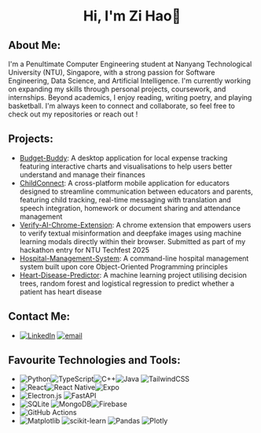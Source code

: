 <h1 align="center">Hi, I'm Zi Hao👋</h1>

## About Me:
I'm a Penultimate Computer Engineering student at Nanyang Technological University (NTU), Singapore, with a strong passion for Software Engineering, Data Science, and Artificial Intelligence. I'm currently working on expanding my skills through personal projects, coursework, and internships. Beyond academics, I enjoy reading, writing poetry, and playing basketball. I'm always keen to connect and collaborate, so feel free to check out my repositories or reach out !


## Projects:
- [Budget-Buddy](https://github.com/27July/budget-buddy): A desktop application for local expense tracking featuring interactive charts and visualisations to help users better understand and manage their finances
- [ChildConnect](https://github.com/27July/ChildConnect): A cross-platform mobile application for educators designed to streamline communication between educators and parents, featuring child tracking, real-time messaging with translation and speech integration, homework or document sharing and attendance management 
- [Verify-AI-Chrome-Extension](https://github.com/27July/Verify-AI-Chrome-Extension): A chrome extension that empowers users to verify textual misinformation and deepfake images using machine learning modals directly within their browser. Submitted as part of my hackathon entry for NTU Techfest 2025
- [Hospital-Management-System](https://github.com/27July/SC2002-Hospital-Management-System): A command-line hospital management system built upon core Object-Oriented Programming principles
- [Heart-Disease-Predictor](https://github.com/27July/SC1015-Heart-Disease-Predictor): A machine learning project utilising decision trees, random forest and logistical regression to predict whether a patient has heart disease

## Contact Me:
- [![LinkedIn](https://img.shields.io/badge/LinkedIn-%230077B5.svg?logo=linkedin&logoColor=white)](https://linkedin.com/in/www.linkedin.com/in/wee-zi-hao) [![email](https://img.shields.io/badge/Email-D14836?logo=gmail&logoColor=white)](mailto:weezihao@gmail.com) 

## Favourite Technologies and Tools:
- ![Python](https://img.shields.io/badge/python-3670A0?style=plastic&logo=python&logoColor=ffdd54)![TypeScript](https://img.shields.io/badge/typescript-%23007ACC.svg?style=plastic&logo=typescript&logoColor=white)![C++](https://img.shields.io/badge/c++-%2300599C.svg?style=plastic&logo=c%2B%2B&logoColor=white)![Java](https://img.shields.io/badge/java-%23ED8B00.svg?style=plastic&logo=openjdk&logoColor=white) ![TailwindCSS](https://img.shields.io/badge/tailwindcss-%2338B2AC.svg?style=plastic&logo=tailwind-css&logoColor=white)
- ![React](https://img.shields.io/badge/react-%2320232a.svg?style=plastic&logo=react&logoColor=%2361DAFB)![React Native](https://img.shields.io/badge/react_native-%2320232a.svg?style=plastic&logo=react&logoColor=%2361DAFB)![Expo](https://img.shields.io/badge/expo-1C1E24?style=plastic&logo=expo&logoColor=#D04A37)
- ![Electron.js](https://img.shields.io/badge/Electron-191970?style=plastic&logo=Electron&logoColor=white) ![FastAPI](https://img.shields.io/badge/FastAPI-005571?style=plastic&logo=fastapi)
- ![SQLite](https://img.shields.io/badge/sqlite-%2307405e.svg?style=plastic&logo=sqlite&logoColor=white) ![MongoDB](https://img.shields.io/badge/MongoDB-%234ea94b.svg?style=plastic&logo=mongodb&logoColor=white)![Firebase](https://img.shields.io/badge/Firebase-FFCA28?style=plastic&logo=firebase&logoColor=black)
- ![GitHub Actions](https://img.shields.io/badge/github%20actions-%232671E5.svg?style=plastic&logo=githubactions&logoColor=white)
- ![Matplotlib](https://img.shields.io/badge/Matplotlib-%23ffffff.svg?style=plastic&logo=Matplotlib&logoColor=black) ![scikit-learn](https://img.shields.io/badge/scikit--learn-%23F7931E.svg?style=plastic&logo=scikit-learn&logoColor=white) ![Pandas](https://img.shields.io/badge/pandas-%23150458.svg?style=plastic&logo=pandas&logoColor=white) ![Plotly](https://img.shields.io/badge/Plotly-%233F4F75.svg?style=plastic&logo=plotly&logoColor=white) 
